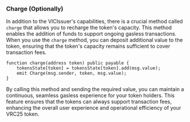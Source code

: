 ### Charge (Optionally)

In addition to the VICIssuer's capabilities, there is a crucial method called `charge` that allows you to recharge the token's capacity. This method enables the addition of funds to support ongoing gasless transactions. When you use the `charge` method, you can deposit additional value to the token, ensuring that the token's capacity remains sufficient to cover transaction fees.

```solidity
function charge(address token) public payable {
    tokensState[token] = tokensState[token].add(msg.value);
    emit Charge(msg.sender, token, msg.value);
}
```

By calling this method and sending the required value, you can maintain a continuous, seamless gasless experience for your token holders. This feature ensures that the tokens can always support transaction fees, enhancing the overall user experience and operational efficiency of your VRC25 token.